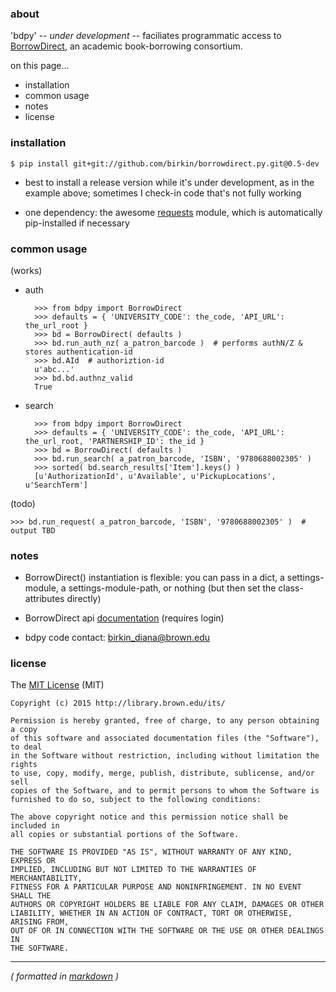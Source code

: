 ### about ###

'bdpy' -- _under development_ -- faciliates programmatic access to [BorrowDirect](http://www.borrowdirect.org), an academic book-borrowing consortium.

on this page...

- installation
- common usage
- notes
- license



### installation ###

    $ pip install git+git://github.com/birkin/borrowdirect.py.git@0.5-dev

- best to install a release version while it's under development, as in the example above; sometimes I check-in code that's not fully working

- one dependency: the awesome [requests](http://docs.python-requests.org/en/latest/) module, which is automatically pip-installed if necessary



### common usage ###

(works)

- auth

        >>> from bdpy import BorrowDirect
        >>> defaults = { 'UNIVERSITY_CODE': the_code, 'API_URL': the_url_root }
        >>> bd = BorrowDirect( defaults )
        >>> bd.run_auth_nz( a_patron_barcode )  # performs authN/Z & stores authentication-id
        >>> bd.AId  # authoriztion-id
        u'abc...'
        >>> bd.bd.authnz_valid
        True

- search

        >>> from bdpy import BorrowDirect
        >>> defaults = { 'UNIVERSITY_CODE': the_code, 'API_URL': the_url_root, 'PARTNERSHIP_ID': the_id }
        >>> bd = BorrowDirect( defaults )
        >>> bd.run_search( a_patron_barcode, 'ISBN', '9780688002305' )
        >>> sorted( bd.search_results['Item'].keys() )
        [u'AuthorizationId', u'Available', u'PickupLocations', u'SearchTerm']

(todo)

    >>> bd.run_request( a_patron_barcode, 'ISBN', '9780688002305' )  # output TBD



### notes ###

- BorrowDirect() instantiation is flexible: you can pass in a dict, a settings-module, a settings-module-path, or nothing (but then set the class-attributes directly)

- BorrowDirect api [documentation](http://borrowdirect.pbworks.com/w/page/83351110/Web%20Services%20Documentation) (requires login)

- bdpy code contact: birkin_diana@brown.edu



### license ###

The [MIT License](http://opensource.org/licenses/MIT) (MIT)

    Copyright (c) 2015 http://library.brown.edu/its/

    Permission is hereby granted, free of charge, to any person obtaining a copy
    of this software and associated documentation files (the "Software"), to deal
    in the Software without restriction, including without limitation the rights
    to use, copy, modify, merge, publish, distribute, sublicense, and/or sell
    copies of the Software, and to permit persons to whom the Software is
    furnished to do so, subject to the following conditions:

    The above copyright notice and this permission notice shall be included in
    all copies or substantial portions of the Software.

    THE SOFTWARE IS PROVIDED "AS IS", WITHOUT WARRANTY OF ANY KIND, EXPRESS OR
    IMPLIED, INCLUDING BUT NOT LIMITED TO THE WARRANTIES OF MERCHANTABILITY,
    FITNESS FOR A PARTICULAR PURPOSE AND NONINFRINGEMENT. IN NO EVENT SHALL THE
    AUTHORS OR COPYRIGHT HOLDERS BE LIABLE FOR ANY CLAIM, DAMAGES OR OTHER
    LIABILITY, WHETHER IN AN ACTION OF CONTRACT, TORT OR OTHERWISE, ARISING FROM,
    OUT OF OR IN CONNECTION WITH THE SOFTWARE OR THE USE OR OTHER DEALINGS IN
    THE SOFTWARE.

---

_( formatted in [markdown](http://daringfireball.net/projects/markdown/) )_
